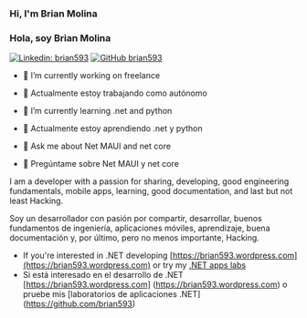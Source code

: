 ### Hi, I'm Brian Molina
### Hola, soy Brian Molina


[![Linkedin: brian593](https://img.shields.io/badge/-Brian593-blue?style=flat-square&logo=Linkedin&logoColor=white&link=https://www.linkedin.com/in/omrimendels)](https://ec.linkedin.com/in/brian593/)
[![GitHub brian593](https://img.shields.io/github/followers/brian593?label=follow&style=social)](https://github.com/brian593)

- 🔭 I’m currently working on freelance
- 🔭 Actualmente estoy trabajando como autónomo

- 🌱 I’m currently learning .net and python
- 🌱 Actualmente estoy aprendiendo .net y python

- 💬 Ask me about Net MAUI and net core
- 💬 Pregúntame sobre Net MAUI y net core

I am a developer with a passion for sharing, developing, good engineering fundamentals, mobile apps, learning, good documentation, and last but not least Hacking.

Soy un desarrollador con pasión por compartir, desarrollar, buenos fundamentos de ingeniería, aplicaciones móviles, aprendizaje, buena documentación y, por último, pero no menos importante, Hacking.

- If you're interested in .NET developing [https://brian593.wordpress.com](https://brian593.wordpress.com) or try my [.NET apps labs](https://github.com/brian593)
-  Si está interesado en el desarrollo de .NET [https://brian593.wordpress.com] (https://brian593.wordpress.com) o pruebe mis [laboratorios de aplicaciones .NET] (https://github.com/brian593)
